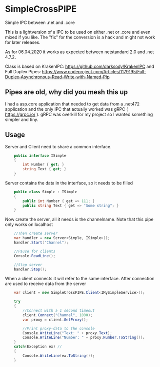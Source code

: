 # SimpleCrossPIPE
Simple IPC between .net and .core

This is a lightversion of a IPC to be used on either .net or .core and even mixed if you like.
The "fix" for the conversion is a hack and might not work for later releases.

As for 06.04.2020 it works as expected between netstandard 2.0 and .net 4.7.2.

Class is based on KrakenIPC: https://github.com/darksody/KrakenIPC and Full Duplex Pipes: https://www.codeproject.com/Articles/1179195/Full-Duplex-Asynchronous-Read-Write-with-Named-Pip


## Pipes are old, why did you mesh this up
I had a asp.core application that needed to get data from a .net472 application and the only IPC that actually worked was gRPC ( https://grpc.io/ ).
gRPC was overkill for my project so I wanted something simpler and tiny.

## Usage
Server and Client need to share a common interface.
```c#
    public interface ISimple
    {
        int Number { get; }
        string Text { get; }
    }
```

Server contains the data in the interface, so it needs to be filled
```c#
    public class Simple : ISimple
    {
        public int Number { get => 111; }
        public string Text { get => "Some string"; }
    }
```

Now create the server, all it needs is the channelname.
Note that this pipe only works on localhost

```c#
    //Then create server
    var handler = new Server<Simple, ISimple>();
    handler.Start("Channel");

    //Pause for clients
    Console.ReadLine();

    //Stop server
    handler.Stop();
```

When a client connects it will refer to the same interface.
After connection are used to receive data from the server

```c#
    var client = new SimpleCrossPIPE.Client<IMySimpleService>();

    try
    {
        //Connect with a 1 second timeout
        client.Connect("Channel", 1000);
        var proxy = client.GetProxy();

        //Print proxy-data to the console
        Console.WriteLine("Text: " + proxy.Text);
        Console.WriteLine("Number: " + proxy.Number.ToString());
    }
    catch(Exception ex) //
    {
        Console.WriteLine(ex.ToString());
    }
```
